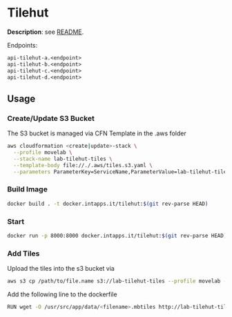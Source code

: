 # Tilehut

**Description**: see [README](./TILEHUT_README.md).

Endpoints:

```txt
api-tilehut-a.<endpoint>
api-tilehut-b.<endpoint>
api-tilehut-c.<endpoint>
api-tilehut-d.<endpoint>
```

## Usage

### Create/Update S3 Bucket

The S3 bucket is managed via CFN Template in the .aws folder

```bash
aws cloudformation <create|update>-stack \
  --profile movelab \
  --stack-name lab-tilehut-tiles \
  --template-body file://./.aws/tiles.s3.yaml \
  --parameters ParameterKey=ServiceName,ParameterValue=lab-tilehut-tiles
```

### Build Image

```bash
docker build . -t docker.intapps.it/tilehut:$(git rev-parse HEAD)
```

### Start

```bash
docker run -p 8000:8000 docker.intapps.it/tilehut:$(git rev-parse HEAD)
```

### Add Tiles

Upload the tiles into the s3 bucket via

```bash
aws s3 cp /path/to/file.name s3://lab-tilehut-tiles --profile movelab --region eu-west-1 --recursive
```

Add the following line to the dockerfile

```bash
RUN wget -O /usr/src/app/data/<filename>.mbtiles http://lab-tilehut-tiles.s3-website-eu-west-1.amazonaws.com/<filename>.mbtiles
```
